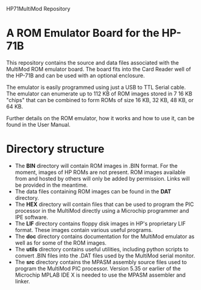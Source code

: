 HP71MultiMod Repository

# A ROM Emulator Board for the HP-71B
This repository contains the source and data files associated with
the MultiMod ROM emulator board. The board fits into the Card Reader
well of the HP-71B and can be used with an optional enclosure.

The emulator is easily programmed using just a USB to TTL Serial cable.
The emulator can enumerate up to 112 KB of ROM images stored in 7 16 KB
"chips" that can be combined to form ROMs of size 16 KB, 32 KB, 48 KB,
or 64 KB.

Further details on the ROM emulator, how it works and how to use it, can
be found in the User Manual.

# Directory structure
- The **BIN** directory will contain ROM images in .BIN format. For the
moment, images of HP ROMs are not present. ROM images available from and
hosted by others will only be added by permission. Links will be provided
in the meantime.
- The data files containing ROM images can be found in the **DAT** directory.
- The **HEX** directory will contain files that can be used to program the PIC
processor in the MultiMod directly using a Microchip programmer and IPE
software.
- The **LIF** directory contains floppy disk images in HP's proprietary LIF
format. These images contain various useful programs.
- The **doc** directory contains documentation for the MultiMod emulator
as well as for some of the ROM images.
- The **utils** directory contains useful utilities, including python scripts
to convert .BIN files into the .DAT files used by the MultiMod serial monitor.
- The **src** directory contains the MPASM assembly source files used to
program the MultiMod PIC processor. Version 5.35 or earlier of the Microchip
MPLAB IDE X is needed to use the MPASM assembler and linker.